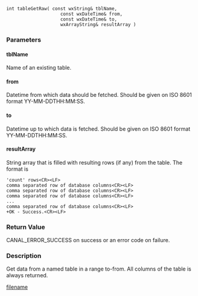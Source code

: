 



```clike
int tableGetRaw( const wxString& tblName, 
                    const wxDateTime& from, 
                    const wxDateTime& to,
                    wxArrayString& resultArray )
```

### Parameters

#### tblName
Name of an existing table.

#### from
Datetime from which data should be fetched. Should be given on ISO 8601 format YY-MM-DDTHH:MM:SS.

#### to
Datetime up to which data is fetched. Should be given on ISO 8601 format YY-MM-DDTHH:MM:SS.

#### resultArray
String array that is filled with resulting rows (if any) from the table. The format is

    'count' rows<CR><LF>
    comma separated row of database columns<CR><LF>
    comma separated row of database columns<CR><LF>
    comma separated row of database columns<CR><LF>
    ...
    comma separated row of database columns<CR><LF>
    +OK - Success.<CR><LF>

### Return Value
CANAL_ERROR_SUCCESS on success or an error code on failure. 

### Description
Get data from a named table in a range to-from. All columns of the table is always returned. 




[filename](./bottom_copyright.md ':include')